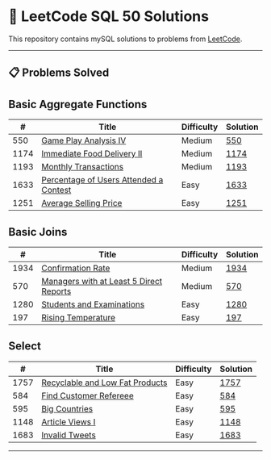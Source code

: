 # 🧠 LeetCode SQL 50 Solutions

This repository contains mySQL solutions to problems from [LeetCode](https://leetcode.com/studyplan/top-sql-50/).  

---

## 📋 Problems Solved
## Basic Aggregate Functions
| # | Title | Difficulty | Solution |
|---|-------|------------|----------|
| 550 | [Game Play Analysis IV](https://leetcode.com/problems/game-play-analysis-iv/description/?envType=study-plan-v2&envId=top-sql-50) | Medium | [550](https://github.com/youngbinl1/Leetcode/blob/main/Database/550_Game%20Play%20Analysis%20IV.sql) |
| 1174 | [Immediate Food Delivery II](https://leetcode.com/problems/immediate-food-delivery-ii/?envType=study-plan-v2&envId=top-sql-50) | Medium | [1174](https://github.com/youngbinl1/Leetcode/blob/main/Database/1174_Immediate%20Food%20Delivery%20II.sql) |
| 1193 | [Monthly Transactions](https://leetcode.com/problems/monthly-transactions-i/?envType=study-plan-v2&envId=top-sql-50) | Medium | [1193](https://github.com/youngbinl1/Leetcode/blob/main/Database/1193_Monthly%20Transactions%20I.sql) |
| 1633 | [Percentage of Users Attended a Contest](https://leetcode.com/problems/percentage-of-users-attended-a-contest/?envType=study-plan-v2&envId=top-sql-50) | Easy | [1633](https://github.com/youngbinl1/Leetcode/blob/main/Database/1633_Percentage%20of%20Users%20Attended%20a%20Contest.sql) |
| 1251 | [Average Selling Price](https://leetcode.com/problems/average-selling-price/?envType=study-plan-v2&envId=top-sql-50) | Easy | [1251](https://github.com/youngbinl1/Leetcode/blob/main/Database/1251_Average%20Selling%20Price.sql) |


## Basic Joins
| # | Title | Difficulty | Solution |
|---|-------|------------|----------|
| 1934 | [Confirmation Rate](https://leetcode.com/problems/confirmation-rate/description/?envType=study-plan-v2&envId=top-sql-50) | Medium | [1934](https://github.com/youngbinl1/Leetcode/blob/main/Database/1934_Confirmation%20Rate.sql)|
| 570 | [Managers with at Least 5 Direct Reports](https://leetcode.com/problems/managers-with-at-least-5-direct-reports/description/?envType=study-plan-v2&envId=top-sql-50) | Medium | [570](https://github.com/youngbinl1/Leetcode/blob/main/Database/570_Managers%20with%20at%20Least%205%20Direct%20Reports.sql) |
| 1280 | [Students and Examinations](https://leetcode.com/problems/students-and-examinations/?envType=study-plan-v2&envId=top-sql-50) | Easy | [1280](https://github.com/youngbinl1/Leetcode/blob/main/Database/1280_Students%20and%20Examinations.sql) | 
| 197 | [Rising Temperature](https://leetcode.com/problems/rising-temperature/description/?envType=study-plan-v2&envId=top-sql-50) | Easy | [197](https://github.com/youngbinl1/Leetcode/blob/main/Database/197_Rising%20Temperature.sql) |


## Select

| # | Title | Difficulty | Solution |
|---|-------|------------|----------|
| 1757 | [Recyclable and Low Fat Products](https://leetcode.com/problems/recyclable-and-low-fat-products/description/?envType=study-plan-v2&envId=top-sql-50) | Easy | [1757](https://github.com/youngbinl1/Leetcode/blob/main/Database/1757_Recyclable%20and%20Low%20Fat%20Products.sql) |
| 584 | [Find Customer Refereee](https://leetcode.com/problems/find-customer-referee/description/?envType=study-plan-v2&envId=top-sql-50) | Easy | [584](https://github.com/youngbinl1/Leetcode/blob/main/Database/584_Find%20Customer%20Referee.sql) |
| 595 | [Big Countries](https://leetcode.com/problems/big-countries/description/?envType=study-plan-v2&envId=top-sql-50) | Easy | [595](https://github.com/youngbinl1/Leetcode/blob/main/Database/595_Big%20Countries.sql) |
| 1148 | [Article Views I](https://leetcode.com/problems/article-views-i/description/?envType=study-plan-v2&envId=top-sql-50) | Easy | [1148](https://leetcode.com/problems/article-views-i/description/?envType=study-plan-v2&envId=top-sql-50) |
| 1683 | [Invalid Tweets](https://leetcode.com/problems/invalid-tweets/description/?envType=study-plan-v2&envId=top-sql-50) | Easy | [1683](https://github.com/youngbinl1/Leetcode/blob/main/Database/595_Big%20Countries.sql)




---

